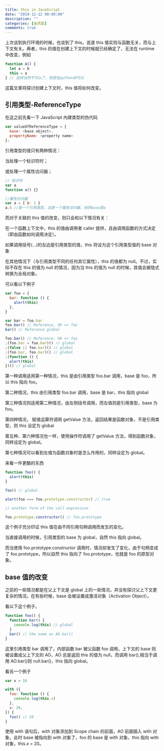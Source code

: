 ```yaml
---
title: this in JavaScript
date: "2019-12-12 00:00:00"
description: ""
categories: [金风梨]
comments: true
---
```


上次谈到执行环境的时候，也谈到了 this，说道 this 值实则与函数无关，而与上下文有关。再者，this 的值在创建上下文的时候就已经确定了，无法在 runtime 中改变，例如

```javascript
function A() {
  let a = b
  this = a
} // 这样当然不可以了，但是在python却可以
```

这篇文章将探讨创建上下文时，this 值将如何改变。

## 引用类型-ReferenceType

在这之前先看一下 JavaScript 內建类型的伪代码

```javascript
var valueOfReferenceType = {
  base: <base object>,
  propertyName: <property name>
};
```

引用类型的值只有两种情况：

当处理一个标识符时；

或处理一个属性访问器；

```javascript
// 标识符
var a
function a() {}

//属性访问器
var a = { b: 1 }
a.b //是一个引用类型，且是一个属性访问器，他的base是a
```

而对于关联的 this 值的改变，则只会和以下情况有关：

在一个函数上下文中，this 的值由调用者 caller 提供，且由调用函数的方式决定（即由函数如何调用决定）。

如果调用括号(…)的左边是引用类型的值，this 将设为这个引用类型值的 base 对象

在其他情况下（与引用类型不同的任何其它属性），this 的值都为 null。不过，实际不存在 this 的值为 null 的情况，因为当 this 的值为 null 的时候，其值会被隐式转换为全局对象。

可以看以下例子

```javascript
var foo = {
  bar: function () {
    alert(this)
  },
}

var bar = foo.bar
foo.bar() // Reference, OK => foo
bar() // Reference global

foo.bar() // Reference, OK => foo
;(foo.bar = foo.bar)() // global
;(false || foo.bar)() // global
;(foo.bar, foo.bar)() // global
;(function () {
  alert(this)
})() // global
```

第一种调用适用第一种情况，this 是由引用类型 foo.bar 调用，base 是 foo，所以 this 指向 foo。

第二种情况，this 由引用类型 foo.bar 调用，base 是 bar，this 指向 global

第三种情况则适用第二种情况，由左侧括号调用，而左值则是引用类型，base 为 foo。

第四种情况， 赋值运算符调用 getValue 方法，返回结果是函数对象，不是引用类型，则 this 设定为 global

第五种、第六种情况也一样，使用操作符调用了 getValue 方法，得到函数对象，同样设定为 global。

第七种情况可以看到左值为函数对象时是怎么作用的，同样设定为 global。

来看一件更酷的东西

```javascript
function foo() {
  alert(this)
}

foo() // global

alert(foo === foo.prototype.constructor) // true

// another form of the call expression

foo.prototype.constructor() // foo.prototype
```

这个例子充分印证 this 值在由不同引用句柄调用而发生的变化。

当直接调用的时候，引用类型的 base 为 global，自然 this 指向 global。

而当使用 foo.prototype.constructor 调用时，情况却发生了变化，由于句柄变成了 foo.prototype，所以自然 this 指向了 foo.prototype，也就是 foo 的原型对象。

## base 值的改变

之前的一些情况都是在父上下文是 global 上的一些情况，并没有探讨父上下文更复杂的情况。在有些时候，base 会被设置成激活对象（Activation Object）。

看以下这个例子。

```javascript
function foo() {
  function bar() {
    console.log(this) // global
  }
  bar() // the same as AO.bar()
}
```

这里引用类型 bar 调用了，内部函数 bar 被父函数 foo 调用，上下文的 base 则被设置成父上下文的
AO，AO 总是返回 this 的值为 null，而调用 bar(),相当于调用 AO.bar()则 null.bar()，this 指向 global。

看另一个例子

```javascript
var x = 10

with ({
  foo: function () {
    console.log(this.x)
  },
  x: 20,
}) {
  foo() // 20
}
```

使用 with 语句后，with 对象添加到 Scope chain 的前面，AO 前面插入 with 对象，此时 base 被指向到 with 对象了，foo 的 base 是 with 对象，this 指向 with 对象，this.x = 20。
